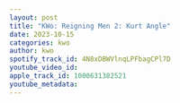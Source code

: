 ```yaml
---
layout: post
title: "KWo: Reigning Men 2: Kurt Angle"
date: 2023-10-15
categories: kwo
author: kwo
spotify_track_id: 4N8xDBWVlnqLPFbagCPl7D
youtube_video_id: 
apple_track_id: 1000631382521
youtube_metadata: 
---
```

